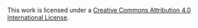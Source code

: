 This work is licensed under a [Creative Commons Attribution 4.0 International License](https://creativecommons.org/licenses/by/4.0/).